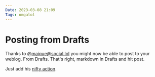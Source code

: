 ```yaml
---
Date: 2023-03-08 21:09
Tags: omgalol
---
```


# Posting from Drafts

Thanks to ‪@maique@social.lol‬ you might now be able to post to your weblog. From Drafts. That's right, markdown in Drafts and hit post. 

Just add his [nifty action](https://directory.getdrafts.com/a/2HW). 